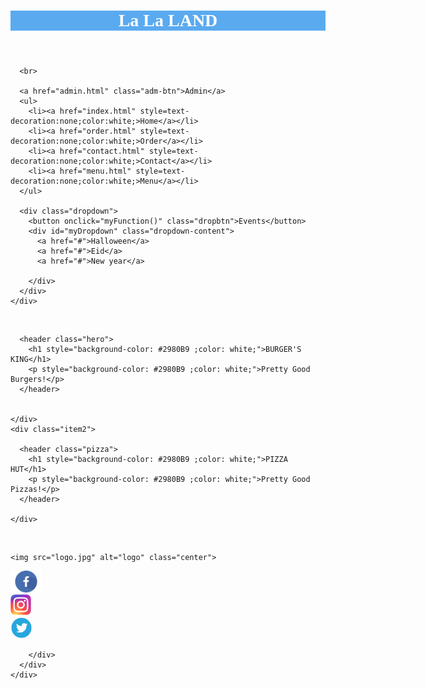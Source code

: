 <!DOCTYPE html>
<html lang="en" dir="ltr">

<head>
  <meta charset="utf-8">
  <meta name="description" content="This is the best restaurant you can find on <b>EARTH</b>">
  <title>lala land</title>
  <link rel="stylesheet" href="style.css">
  <script src="myFunction.js"></script>
</head>

<body style="background-image: url(images.jpeg);background-size: cover;">
  <header>
    <h1 style="text-align: center;color:white;background-color: rgb(90, 170, 240);width:100%;font-family: Impact;">La La
      LAND</h1>
  </header>

  <div class="container">
    <div class="menu">

      <br>

      <a href="admin.html" class="adm-btn">Admin</a>
      <ul>
        <li><a href="index.html" style=text-decoration:none;color:white;>Home</a></li>
        <li><a href="order.html" style=text-decoration:none;color:white;>Order</a></li>
        <li><a href="contact.html" style=text-decoration:none;color:white;>Contact</a></li>
        <li><a href="menu.html" style=text-decoration:none;color:white;>Menu</a></li>
      </ul>

      <div class="dropdown">
        <button onclick="myFunction()" class="dropbtn">Events</button>
        <div id="myDropdown" class="dropdown-content">
          <a href="#">Halloween</a>
          <a href="#">Eid</a>
          <a href="#">New year</a>

        </div>
      </div>
    </div>
  </div>
  <br>
  <div class="grid-container">
    <div class="item1">

      <header class="hero">
        <h1 style="background-color: #2980B9 ;color: white;">BURGER'S KING</h1>
        <p style="background-color: #2980B9 ;color: white;">Pretty Good Burgers!</p>
      </header>


    </div>
    <div class="item2">

      <header class="pizza">
        <h1 style="background-color: #2980B9 ;color: white;">PIZZA HUT</h1>
        <p style="background-color: #2980B9 ;color: white;">Pretty Good Pizzas!</p>
      </header>

    </div>

  </div>

  <br>
  <div class="footer">

    <img src="logo.jpg" alt="logo" class="center">

  </div>

  <footer>
    <div class="center2">
      <div class="row">
        <div class="column">
          <a href="https://www.facebook.com/"><img src="fb-logo.webp" alt="Snow" style="width: 50px;"></a>
        </div>
        <div class="column">
          <a href="https://www.instagram.com/"><img src="insta-logo.webp" alt="Forest" style="width: 33px;"></a>
        </div>
        <div class="column">
          <a href="https://twitter.com/"><img src="twit-logo.webp" alt="Mountains" style="width:35px"></a>
        </div>
        <div class="column">
          <p style="font-family: Impact; color:white;position: absolute; right: 80px; text-align: center;">
            Email: lalaland@gmail.com</p>

        </div>
      </div>
    </div>

  </footer>


</body>

</html>
